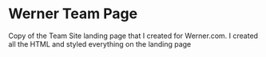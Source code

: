 # Werner Team Page
Copy of the Team Site landing page that I created for Werner.com. I created all the HTML and styled everything on the landing page
